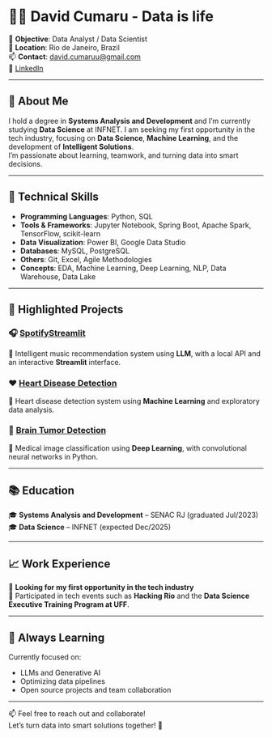 # 👨‍💻 David Cumaru - Data is life

🎯 **Objective**: Data Analyst / Data Scientist  
📍 **Location**: Rio de Janeiro, Brazil  
📫 **Contact**: [david.cumaruu@gmail.com](mailto:david.cumaruu@gmail.com)  
🔗 [LinkedIn](https://www.linkedin.com/in/david-cumaru/)

---

## 🧠 About Me

I hold a degree in **Systems Analysis and Development** and I’m currently studying **Data Science** at INFNET. I am seeking my first opportunity in the tech industry, focusing on **Data Science**, **Machine Learning**, and the development of **Intelligent Solutions**.  
I’m passionate about learning, teamwork, and turning data into smart decisions.

---

## 🚀 Technical Skills

- **Programming Languages**: Python, SQL  
- **Tools & Frameworks**: Jupyter Notebook, Spring Boot, Apache Spark, TensorFlow, scikit-learn  
- **Data Visualization**: Power BI, Google Data Studio  
- **Databases**: MySQL, PostgreSQL  
- **Others**: Git, Excel, Agile Methodologies  
- **Concepts**: EDA, Machine Learning, Deep Learning, NLP, Data Warehouse, Data Lake

---

## 🧪 Highlighted Projects

### 🎧 [SpotifyStreamlit](https://github.com/DavidCumaru/Spotify_streamlit)
🔹 Intelligent music recommendation system using **LLM**, with a local API and an interactive **Streamlit** interface.

### ❤️ [Heart Disease Detection](https://github.com/DavidCumaru/HeartDiseaseClassification)
🔹 Heart disease detection system using **Machine Learning** and exploratory data analysis.

### 🧠 [Brain Tumor Detection](https://github.com/DavidCumaru/Brain_tumor_detection)
🔹 Medical image classification using **Deep Learning**, with convolutional neural networks in Python.

---

## 📚 Education

🎓 **Systems Analysis and Development** – SENAC RJ (graduated Jul/2023)  
🎓 **Data Science** – INFNET (expected Dec/2025)

---

## 📈 Work Experience

🔹 **Looking for my first opportunity in the tech industry**  
🔹 Participated in tech events such as **Hacking Rio** and the **Data Science Executive Training Program at UFF**.

---

## 🌱 Always Learning

Currently focused on:
- LLMs and Generative AI
- Optimizing data pipelines
- Open source projects and team collaboration

---

📫 Feel free to reach out and collaborate!  
Let’s turn data into smart solutions together! 🚀
